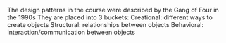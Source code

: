 The design patterns in the course were described by the Gang of Four in the 1990s
They are placed into 3 buckets:
	Creational:  different ways to create objects
	Structural:  relationships between objects
	Behavioral:  interaction/communication between objects